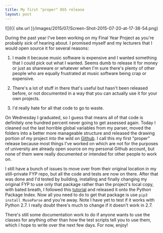 ```yaml
---
title: My first "proper" OSS release
layout: post
---
```

![]({{ site.url }}/images/2015/07/Screen-Shot-2015-07-20-at-17-38-54.png)

During the past year I've been working on my Final Year Project as you're probably sick of hearing about. I promised myself and my lecturers that I would open source it for several reasons:

1. I made it because music software is expensive and I wanted something that I could pick out what I wanted. Seems dumb to release it for money or just as shareware or whatever when I'm sure there's plenty of other people who are equally frustrated at music software being crap or expensive.

2. There's a lot of stuff in there that's useful but hasn't been released before, or not documented in a way that you can actually use it for your own projects.

3. I'd really hate for all that code to go to waste.

On Wednesday I graduated, so I guess that means all of that code is definitely one hundred percent never going to get assessed again. Today I cleaned out the last horrible global variables from my parser, moved the folders into a better more manageable structure and released the drawing portion of my project into the wild on [Github](http://github.com/Godley/MuseParse). I call this my first "proper" release because most things I've worked on which are not for the purposes of university are already open source on my personal Github account, but none of them were really documented or intended for other people to work on.

I still have a bunch of issues to move over from their original location in my still-private FYP repo, but all the code and tests are now on there.
After that was done and I'd tested by building, installing and finally changing my original FYP to use only that package rather than the project's local copy, with bated breath, I followed this [tutorial](https://jamie.curle.io/posts/my-first-experience-adding-package-pypi/) and released it onto the Python Package Index. Now all you need to do to get that package is use `pip3 install MuseParse` and you're away.
Note I have yet to test if it works with Python 2.7. I really doubt there's much to change if it doesn't work in 2.7.

There's still some documentation work to do if anyone wants to use the classes for anything other than how the test scripts tell you to use them, which I hope to write over the next few days. For now, enjoy!
